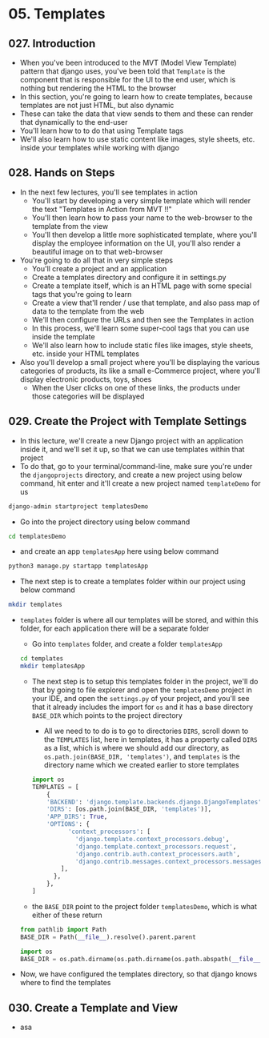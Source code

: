 # 05. Templates

## 027. Introduction

- When you've been introduced to the MVT (Model View Template) pattern that django uses, you've been told that `Template` is the component that is responsible for the UI to the end user, which is nothing but rendering the HTML to the browser
- In this section, you're going to learn how to create templates, because templates are not just HTML, but also dynamic
- These can take the data that view sends to them and these can render that dynamically to the end-user
- You'll learn how to to do that using Template tags
- We'll also learn how to use static content like images, style sheets, etc. inside your templates while working with django

## 028. Hands on Steps

- In the next few lectures, you'll see templates in action
  - You'll start by developing a very simple template which will render the text "Templates in Action from MVT !!"
  - You'll then learn how to pass your name to the web-browser to the template from the view
  - You'll then develop a little more sophisticated template, where you'll display the employee information on the UI, you'll also render a beautiful image on to that web-browser
- You're going to do all that in very simple steps
  - You'll create a project and an application
  - Create a templates directory and configure it in settings.py
  - Create a template itself, which is an HTML page with some special tags that you're going to learn
  - Create a view that'll render / use that template, and also pass map of data to the template from the web
  - We'll then configure the URLs and then see the Templates in action
  - In this process, we'll learn some super-cool tags that you can use inside the template
  - We'll also learn how to include static files like images, style sheets, etc. inside your HTML templates
- Also you'll develop a small project where you'll be displaying the various categories of products, its like a small e-Commerce project, where you'll display electronic products, toys, shoes
  - When the User clicks on one of these links, the products under those categories will be displayed

## 029. Create the Project with Template Settings

- In this lecture, we'll create a new Django project with an application inside it, and we'll set it up, so that we can use templates within that project
- To do that, go to your terminal/command-line, make sure you're under the `djangoprojects` directory, and create a new project using below command, hit enter and it'll create a new project named `templateDemo` for us

```bash
django-admin startproject templatesDemo
```

- Go into the project directory using below command

```bash
cd templatesDemo
```

- and create an app `templatesApp` here using below command

```bash
python3 manage.py startapp templatesApp
```

- The next step is to create a templates folder within our project using below command

```bash
mkdir templates
```

- `templates` folder is where all our templates will be stored, and within this folder, for each application there will be a separate folder
  - Go into `templates` folder, and create a folder `templatesApp`

  ```bash
  cd templates
  mkdir templatesApp
  ```

  - The next step is to setup this templates folder in the project, we'll do that by going to file explorer and open the `templatesDemo` project in your IDE, and open the `settings.py` of your project, and you'll see that it already includes the import for `os` and it has a base directory `BASE_DIR` which points to the project directory
    - All we need to to do is to go to directories `DIRS`, scroll down to the `TEMPLATES` list, here in templates, it has a property called `DIRS` as a list, which is where we should add our directory, as `os.path.join(BASE_DIR, 'templates')`, and `templates` is the directory name which we created earlier to store templates

    ```python
    import os
    TEMPLATES = [
        {
        'BACKEND': 'django.template.backends.django.DjangoTemplates',
        'DIRS': [os.path.join(BASE_DIR, 'templates')],
        'APP_DIRS': True,
        'OPTIONS': {
              'context_processors': [
                'django.template.context_processors.debug',
                'django.template.context_processors.request',
                'django.contrib.auth.context_processors.auth',
                'django.contrib.messages.context_processors.messages',
            ],
          },
        },
    ]
    ```

  - the `BASE_DIR` point to the project folder `templatesDemo`, which is what either of these return

  ```python
  from pathlib import Path
  BASE_DIR = Path(__file__).resolve().parent.parent
  ```

  ```python
  import os
  BASE_DIR = os.path.dirname(os.path.dirname(os.path.abspath(__file__)))
  ```

- Now, we have configured the templates directory, so that django knows where to find the templates

## 030. Create a Template and View

- asa
